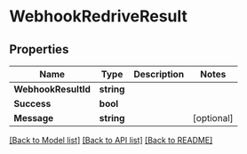 # WebhookRedriveResult

## Properties

Name | Type | Description | Notes
------------ | ------------- | ------------- | -------------
**WebhookResultId** | **string** |  | 
**Success** | **bool** |  | 
**Message** | **string** |  | [optional] 

[[Back to Model list]](../README#documentation-for-models) [[Back to API list]](../README#documentation-for-api-endpoints) [[Back to README]](../README)


